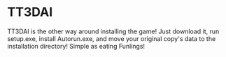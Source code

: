 # TT3DAI
TT3DAI is the other way around installing the game! Just download it, run setup.exe, install Autorun.exe, and move your original copy's data to the installation directory! Simple as eating Funlings!

